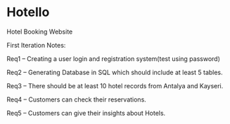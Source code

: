 # Hotello
Hotel Booking Website

First Iteration Notes:

Req1 – Creating a user login and registration system(test using password)

Req2 – Generating Database in SQL which should include at least 5 tables.

Req3 – There should be at least 10 hotel records from Antalya and Kayseri.

Req4 – Customers can check their reservations.

Req5 – Customers can give their insights about Hotels.
